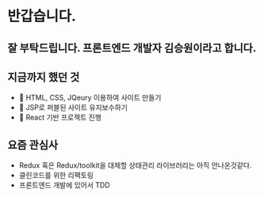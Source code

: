 # 반갑습니다.

## 잘 부탁드립니다. 프론트엔드 개발자 김승원이라고 합니다.

## 지금까지 했던 것
- 🌱 HTML, CSS, JQeury 이용하여 사이트 만들기
- 🌱 JSP로 퍼블된 사이트 유지보수하기
- 👯 React 기반 프로젝트 진행

## 요즘 관심사
- Redux 혹은 Redux/toolkit을 대체할 상태관리 라이브러리는 아직 안나온것같다.
- 클린코드를 위한 리팩토링
- 프론트엔드 개발에 있어서 TDD
